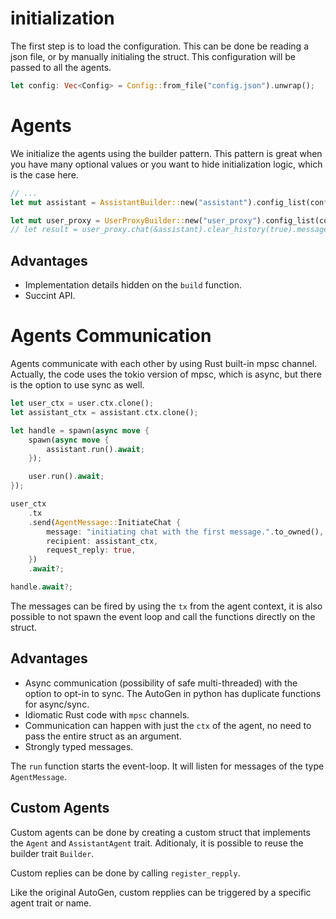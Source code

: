 # initialization

The first step is to load the configuration. This can be done be reading a json file, or by manually initialing the struct. This configuration will be passed to all the agents.

```rs
let config: Vec<Config> = Config::from_file("config.json").unwrap();
```

# Agents

We initialize the agents using the builder pattern. This pattern is great when you have many optional values or you want to hide initialization logic, which is the case here.

```rs
// ...
let mut assistant = AssistantBuilder::new("assistant").config_list(config.clone()).build();

let mut user_proxy = UserProxyBuilder::new("user_proxy").config_list(config).build();
// let result = user_proxy.chat(&assistant).clear_history(true).message("Plot a chart of NVDA and TESLA stock price change YTD.").initialize();
```

## Advantages
- Implementation details hidden on the `build` function.
- Succint API.

# Agents Communication

Agents communicate with each other by using Rust built-in mpsc channel. Actually, the code uses the tokio version of mpsc, which is async, but there is the option to use sync as well.

```rs
let user_ctx = user.ctx.clone();
let assistant_ctx = assistant.ctx.clone();

let handle = spawn(async move {
    spawn(async move {
        assistant.run().await;
    });

    user.run().await;
});

user_ctx
    .tx
    .send(AgentMessage::InitiateChat {
        message: "initiating chat with the first message.".to_owned(),
        recipient: assistant_ctx,
        request_reply: true,
    })
    .await?;

handle.await?;
```

The messages can be fired by using the `tx` from the agent context, it is also possible to not spawn the event loop and call the functions directly on the struct.

## Advantages
- Async communication (possibility of safe multi-threaded) with the option to opt-in to sync. The AutoGen in python has duplicate functions for async/sync.
- Idiomatic Rust code with `mpsc` channels.
- Communication can happen with just the `ctx` of the agent, no need to pass the entire struct as an argument.
- Strongly typed messages.

The `run` function starts the event-loop. It will listen for messages of the type `AgentMessage`.

## Custom Agents
Custom agents can be done by creating a custom struct that implements the `Agent` and `AssistantAgent` trait. Aditionaly, it is possible to reuse the builder trait `Builder`.

Custom replies can be done by calling `register_repply`.

Like the original AutoGen, custom repplies can be triggered by a specific agent trait or name.
